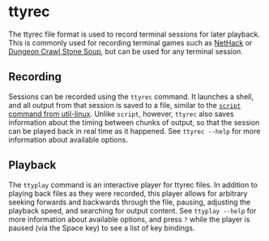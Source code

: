 # ttyrec

The ttyrec file format is used to record terminal sessions for later
playback. This is commonly used for recording terminal games such as
[NetHack](https://alt.org/nethack) or [Dungeon Crawl Stone
Soup](https://crawl.akrasiac.org/), but can be used for any terminal session.

## Recording

Sessions can be recorded using the `ttyrec` command. It launches a shell, and
all output from that session is saved to a file, similar to the [`script`
command from
util-linux](https://www.man7.org/linux/man-pages/man1/script.1.html). Unlike
`script`, however, `ttyrec` also saves information about the timing between
chunks of output, so that the session can be played back in real time as it
happened. See `ttyrec --help` for more information about available options.

## Playback

The `ttyplay` command is an interactive player for ttyrec files. In addition to
playing back files as they were recorded, this player allows for arbitrary
seeking forwards and backwards through the file, pausing, adjusting the
playback speed, and searching for output content. See `ttyplay --help` for more
information about available options, and press `?` while the player is paused
(via the Space key) to see a list of key bindings.
